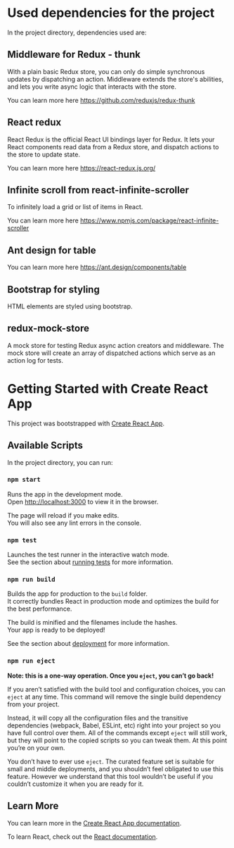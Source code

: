 # Used dependencies for the project

In the project directory, dependencies used are:

## Middleware for Redux - thunk

With a plain basic Redux store, you can only do simple synchronous updates by dispatching an action. Middleware extends the store's abilities, and lets you write async logic that interacts with the store.

You can learn more here https://github.com/reduxjs/redux-thunk

## React redux

React Redux is the official React UI bindings layer for Redux. It lets your React components read data from a Redux store, and dispatch actions to the store to update state.

You can learn more here https://react-redux.js.org/

## Infinite scroll from react-infinite-scroller

To infinitely load a grid or list of items in React.

You can learn more here https://www.npmjs.com/package/react-infinite-scroller

## Ant design for table

You can learn more here  https://ant.design/components/table

## Bootstrap for styling

HTML elements are styled using bootstrap.

## redux-mock-store

A mock store for testing Redux async action creators and middleware. The mock store will create an array of dispatched actions which serve as an action log for tests.

# Getting Started with Create React App

This project was bootstrapped with [Create React App](https://github.com/facebook/create-react-app).

## Available Scripts

In the project directory, you can run:

### `npm start`

Runs the app in the development mode.\
Open [http://localhost:3000](http://localhost:3000) to view it in the browser.

The page will reload if you make edits.\
You will also see any lint errors in the console.

### `npm test`

Launches the test runner in the interactive watch mode.\
See the section about [running tests](https://facebook.github.io/create-react-app/docs/running-tests) for more information.

### `npm run build`

Builds the app for production to the `build` folder.\
It correctly bundles React in production mode and optimizes the build for the best performance.

The build is minified and the filenames include the hashes.\
Your app is ready to be deployed!

See the section about [deployment](https://facebook.github.io/create-react-app/docs/deployment) for more information.

### `npm run eject`

**Note: this is a one-way operation. Once you `eject`, you can’t go back!**

If you aren’t satisfied with the build tool and configuration choices, you can `eject` at any time. This command will remove the single build dependency from your project.

Instead, it will copy all the configuration files and the transitive dependencies (webpack, Babel, ESLint, etc) right into your project so you have full control over them. All of the commands except `eject` will still work, but they will point to the copied scripts so you can tweak them. At this point you’re on your own.

You don’t have to ever use `eject`. The curated feature set is suitable for small and middle deployments, and you shouldn’t feel obligated to use this feature. However we understand that this tool wouldn’t be useful if you couldn’t customize it when you are ready for it.

## Learn More

You can learn more in the [Create React App documentation](https://facebook.github.io/create-react-app/docs/getting-started).

To learn React, check out the [React documentation](https://reactjs.org/).
